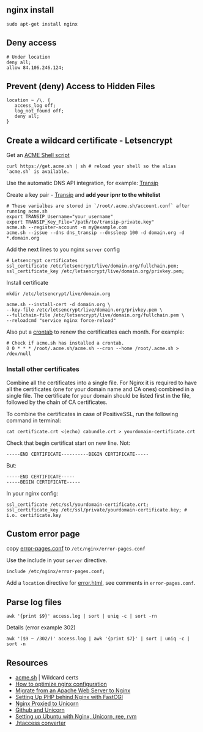 ## nginx install
    sudo apt-get install nginx

## Deny access

    # Under location
    deny all;
    allow 84.106.246.124;

## Prevent (deny) Access to Hidden Files

    location ~ /\. {
       access_log off;
       log_not_found off;
       deny all;
    }

## Create a wildcard certificate - Letsencrypt

Get an [ACME Shell script](https://github.com/acmesh-official/acme.sh)

    curl https://get.acme.sh | sh # reload your shell so the alias `acme.sh` is available.

Use the automatic DNS API integration, for example: [Transip](https://github.com/acmesh-official/acme.sh/wiki/dnsapi2#dns_transip)

Create a key pair - [Transip](https://www.transip.nl/cp/account/api/) and **add your ipnr to the whitelist**

    # These varialbes are stored in `/root/.acme.sh/account.conf` after running acme.sh
    export TRANSIP_Username="your_username"
    export TRANSIP_Key_File="/path/to/transip-private.key"
    acme.sh --register-account -m my@example.com
    acme.sh --issue --dns dns_transip --dnssleep 100 -d domain.org -d *.domain.org

Add the next lines to you nginx `server` config

    # Letsencrypt certificates
    ssl_certificate /etc/letsencrypt/live/domain.org/fullchain.pem;
    ssl_certificate_key /etc/letsencrypt/live/domain.org/privkey.pem;

Install certificate

    mkdir /etc/letsencrypt/live/domain.org

    acme.sh --install-cert -d domain.org \
    --key-file /etc/letsencrypt/live/domain.org/privkey.pem \
    --fullchain-file /etc/letsencrypt/live/domain.org/fullchain.pem \
    --reloadcmd "service nginx force-reload"

Also put a [crontab](https://crontab.guru/) to renew the certificattes each month. For example:

    # Check if acme.sh has installed a crontab.
    0 0 * * * /root/.acme.sh/acme.sh --cron --home /root/.acme.sh > /dev/null

### Install other certificates

Combine all the certificates into a single file. For Nginx it is required to have all the certificates (one for your domain name and CA ones) combined in a single file. The certificate for your domain should be listed first in the file, followed by the chain of CA certificates.

To combine the certificates in case of PositiveSSL, run the following command in terminal:

    cat certificate.crt <(echo) cabundle.crt > yourdomain-certificate.crt

Check that begin certificat start on new line. Not:

    -----END CERTIFICATE----------BEGIN CERTIFICATE-----

But:

    -----END CERTIFICATE-----
    -----BEGIN CERTIFICATE-----

In your nginx config:

    ssl_certificate /etc/ssl/yourdomain-certificate.crt;
    ssl_certificate_key /etc/ssl/private/yourdomain-certificate.key; # i.o. certificate.key

## Custom error page

copy [error-pages.conf](error-pages.conf) to `/etc/nginx/error-pages.conf`

Use the include in your `server` directive.

    include /etc/nginx/error-pages.conf;

Add a `location` directive for [error.html](error.html), see comments in `error-pages.conf`.

## Parse log files

    awk '{print $9}' access.log | sort | uniq -c | sort -rn

Details (error example 302)

    awk '($9 ~ /302/)' access.log | awk '{print $7}' | sort | uniq -c | sort -n

## Resources

* [acme.sh](https://github.com/acmesh-official/acme.sh) | Wildcard certs
* [How to optimize nginx configuration](https://www.digitalocean.com/community/tutorials/how-to-optimize-nginx-configuration)
* [Migrate from an Apache Web Server to Nginx](https://www.digitalocean.com/community/articles/how-to-migrate-from-an-apache-web-server-to-nginx-on-an-ubuntu-vps)
* [Setting Up PHP behind Nginx with FastCGI](http://www.sitepoint.com/setting-up-php-behind-nginx-with-fastcgi/)
* [Nginx Proxied to Unicorn](http://recipes.sinatrarb.com/p/deployment/nginx_proxied_to_unicorn)
* [Github and Unicorn](https://github.com/blog/517-unicorn)
* [Setting up Ubuntu with Nginx, Unicorn, ree, rvm](http://tomkersten.com/articles/nginx-unicorn-rvm-server-setup/)
* [.htaccess converter](http://winginx.com/en/htaccess)

